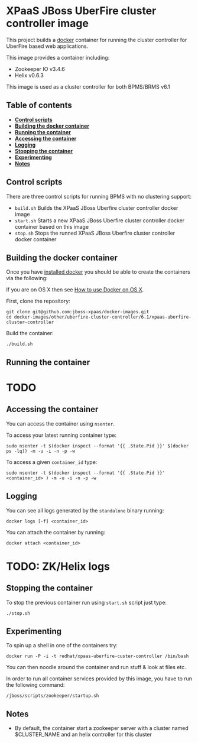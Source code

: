 XPaaS JBoss UberFire cluster controller image
=============================================

This project builds a [docker](http://docker.io/) container for running the cluster controller for UberFire based web applications.      

This image provides a container including:     
* Zookeeper IO v3.4.6        
* Helix v0.6.3       

This image is used as a cluster controller for both BPMS/BRMS v6.1       

Table of contents
------------------
* **[Control scripts](#control-scripts)**
* **[Building the docker container](#building-the-docker-container)**
* **[Running the container](#running-the-container)**
* **[Accessing the container](#accessing-the-container)**
* **[Logging](#logging)**
* **[Stopping the container](#stopping-the-container)**
* **[Experimenting](#experimenting)**
* **[Notes](#notes)**

Control scripts
---------------

There are three control scripts for running BPMS with no clustering support:    
* <code>build.sh</code> Builds the XPaaS JBoss Uberfire cluster controller docker image    
* <code>start.sh</code> Starts a new XPaaS JBoss Uberfire cluster controller docker container based on this image    
* <code>stop.sh</code>  Stops the runned XPaaS JBoss Uberfire cluster controller docker container    

Building the docker container
-----------------------------

Once you have [installed docker](https://www.docker.io/gettingstarted/#h_installation) you should be able to create the containers via the following:

If you are on OS X then see [How to use Docker on OS X](DockerOnOSX.md).

First, clone the repository:      
    
    git clone git@github.com:jboss-xpaas/docker-images.git
    cd docker-images/other/uberfire-cluster-controller/6.1/xpaas-uberfire-cluster-controller

Build the container:       

    ./build.sh

Running the container
---------------------

# TODO

Accessing the container
-----------------------

You can access the container using <code>nsenter</code>.        

To access your latest running container type:      

    sudo nsenter -t $(docker inspect --format '{{ .State.Pid }}' $(docker ps -lq)) -m -u -i -n -p -w

To access a given <code>container_id</code> type:

    sudo nsenter -t $(docker inspect --format '{{ .State.Pid }}' <container_id> ) -m -u -i -n -p -w

Logging
-------

You can see all logs generated by the <code>standalone</code> binary running:

    docker logs [-f] <container_id>
    
You can attach the container by running:

    docker attach <container_id>

# TODO: ZK/Helix logs      

Stopping the container
----------------------

To stop the previous container run using <code>start.sh</code> script just type:

    ./stop.sh

Experimenting
-------------
To spin up a shell in one of the containers try:

    docker run -P -i -t redhat/xpaas-uberfire-custer-controller /bin/bash

You can then noodle around the container and run stuff & look at files etc.

In order to run all container services provided by this image, you have to run the following command:

    /jboss/scripts/zookeeper/startup.sh

Notes
-----
* By default, the container start a zookeeper server with a cluster named $CLUSTER_NAME and an helix controller for this cluster